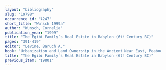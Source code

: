 ```yaml
---
layout: "bibliography"
slug: "19798"
occurrence_id: "4247"
short_title: "Wunsch 1999a"
author: "Wunsch, Cornelia"
publication_year: "1999"
title: "The Egibi Family´s Real Estate in Babylon (6th Century BC)"
pages: "391-419"
editor: "Levine, Baruch A."
book: "Urbanization and Land Ownership in the Ancient Near East, Peabody Museum Bulletin 7 (Cambridge)"
title: "The Egibi Family´s Real Estate in Babylon (6th Century BC)"
previous_item: "19801"
---
```

